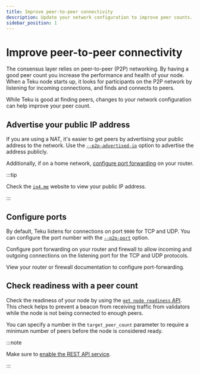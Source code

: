 ```yaml
---
title: Improve peer-to-peer connectivity
description: Update your network configuration to improve peer counts.
sidebar_position: 1
---
```


# Improve peer-to-peer connectivity

The consensus layer relies on peer-to-peer (P2P) networking. By having a good peer count you increase the performance and health of your node. When a Teku node starts up, it looks for participants on the P2P network by listening for incoming connections, and finds and connects to peers.

While Teku is good at finding peers, changes to your network configuration can help improve your peer count.

## Advertise your public IP address

If you are using a NAT, it's easier to get peers by advertising your public address to the network. Use the [`--p2p-advertised-ip`](../../reference/cli/index.md#p2p-advertised-ip-p2p-advertised-ips) option to advertise the address publicly.

Additionally, if on a home network, [configure port forwarding](#configuring-ports) on your router.

:::tip

Check the [`ip4.me`](http://ip4.me/) website to view your public IP address.

:::

## Configure ports

By default, Teku listens for connections on port `9000` for TCP and UDP. You can configure the port number with the [`--p2p-port`](../../reference/cli/index.md#p2p-port) option.

Configure port forwarding on your router and firewall to allow incoming and outgoing connections on the listening port for the TCP and UDP protocols.

View your router or firewall documentation to configure port-forwarding.

## Check readiness with a peer count

Check the readiness of your node by using the [`get node readiness` API](https://consensys.github.io/teku/#operation/getTekuV1AdminReadiness). This check helps to prevent a beacon from receiving traffic from validators while the node is not being connected to enough peers.

You can specify a number in the `target_peer_count` parameter to require a minimum number of peers before the node is considered ready.

:::note

Make sure to [enable the REST API service](../../reference/rest.md#enable-the-rest-api-service).

:::
